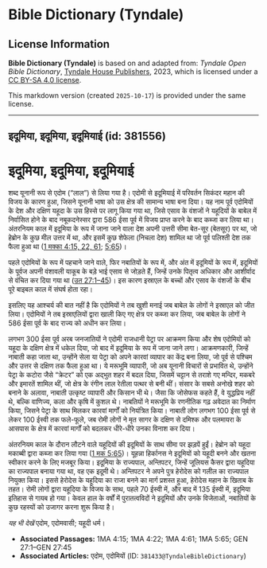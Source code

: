 # Bible Dictionary (Tyndale)

## License Information

**Bible Dictionary (Tyndale)** is based on and adapted from: _Tyndale Open Bible Dictionary_, [Tyndale House Publishers](https://tyndaleopenresources.com/), 2023, which is licensed under a [CC BY-SA 4.0 license](https://creativecommons.org/licenses/by-sa/4.0/legalcode.en).

This markdown version (created `2025-10-17`) is provided under the same license.



--------------------------------

## इदूमिया, इदूमिया, इदूमियाई (id: 381556)

इदूमिया, इदूमिया, इदूमियाई
==========================

शब्द यूनानी रूप से एदोम (“लाल”) से लिया गया है। एदोमी से इदूमियाई में परिवर्तन सिकंदर महान की विजय के कारण हुआ, जिसने यूनानी भाषा को उस क्षेत्र की सामान्य भाषा बना दिया। यह नाम पूर्व एदोमियों के देश और दक्षिण यहूदा के उस हिस्से पर लागू किया गया था, जिसे एसाव के वंशजों ने यहूदियों के बाबेल में निर्वासित होने के बाद नबूकदनेस्सर द्वारा 586 ईसा पूर्व में विजय प्राप्त करने के बाद कब्जा कर लिया था। अंतरनियम काल में इदूमिया के रूप में जाना जाने वाला देश अपनी उत्तरी सीमा बेत\-सूर (बेतसूर) पर था, जो हेब्रोन के कुछ मील उत्तर में था, और इसमें कुछ शेफेला (निचला देश) शामिल था जो पूर्व पलिश्ती देश तक फैला हुआ था ([1 मक्का 4:15, 22, 61](https://ref.ly/1Macc4:15,1Macc4:22,1Macc4:61); [5:65](https://ref.ly/1Macc5:65))।

पहले एदोमियों के रूप में पहचाने जाने वाले, फिर नबातियों के रूप में, और अंत में इदूमियों के रूप में, इदूमियों के पूर्वज अपनी वंशावली याकूब के बड़े भाई एसाव से जोड़ते हैं, जिन्हें उनके पितृत्व अधिकार और आशीर्वाद से वंचित कर दिया गया था ([उत 27:1–45](https://ref.ly/Gen27:1-Gen27:45))। इस कारण इस्राएल के बच्चों और एसाव के वंशजों के बीच पूरे बाइबल काल में संघर्ष होता रहा।

इसलिए यह आश्चर्य की बात नहीं है कि एदोमियों ने तब खुशी मनाई जब बाबेल के लोगों ने इस्राएल को जीत लिया। एदोमियों ने तब इस्राएलियों द्वारा खाली किए गए क्षेत्र पर कब्जा कर लिया, जब बाबेल के लोगों ने 586 ईसा पूर्व के बाद राज्य को अधीन कर लिया।

लगभग 300 ईसा पूर्व अरब जनजातियों ने एदोमी राजधानी पेट्रा पर आक्रमण किया और शेष एदोमियों को यहूदा के दक्षिण क्षेत्र में धकेल दिया, जो बाद में इदूमिया के रूप में जाना जाने लगा। आक्रमणकारी, जिन्हें नाबाती कहा जाता था, उन्होंने सेला या पेट्रा को अपने कारवां व्यापार का केंद्र बना लिया, जो पूर्व से पश्चिम और उत्तर से दक्षिण तक फैला हुआ था। ये मरूभूमि व्यापारी, जो अब यूनानी विचारों से प्रभावित थे, उन्होंने पेट्रा के कटोरा जैसे “क्रेटर” को एक अद्भुत शहर में बदल दिया, जिसमें चट्टान से तराशे गए मन्दिर, मकबरे और इमारतें शामिल थीं, जो क्षेत्र के रंगीन लाल रेतीला पत्थर से बनी थीं। संसार के सबसे अनोखे शहर को बनाने के अलावा, नाबाती उत्कृष्ट व्यापारी और किसान भी थे। जैसा कि जोसेफस कहते हैं, वे युद्धप्रिय नहीं थे, बल्कि वाणिज्य, कला और कृषि में कुशल थे। नाबतियों ने मरूभूमि के रणनीतिक गढ़ अवेदात का निर्माण किया, जिसने पेट्रा के साथ मिलकर कारवां मार्गों को नियंत्रित किया। नाबाती लोग लगभग 100 ईसा पूर्व से लेकर 100 ईस्वी तक फले\-फूले, जब रोमी लोगों ने मृत सागर के दक्षिण से दमिश्क और पलमायरा के आसपास के क्षेत्र में कारवां मार्गों को बदलकर धीरे\-धीरे उनका विनाश कर दिया।

अंतरनियम काल के दौरान लौटने वाले यहूदियों की इदूमियों के साथ सीमा पर झड़पें हुईं। हेब्रोन को यहूदा मकाब्बी द्वारा कब्जा कर लिया गया ([1 मक 5:65](https://ref.ly/1Macc5:65))। यूहन्ना हिर्कानस ने इदूमियों को यहूदी बनने और खतना स्वीकार करने के लिए मजबूर किया। इदूमिया के राज्यपाल, अन्तिपटर, जिन्हें जूलियस कैसर द्वारा यहूदिया का राज्यपाल बनाया गया था, वह एक इदूमी थे। अन्तिपटर ने अपने पुत्र हेरोदेस को गलील का राज्यपाल नियुक्त किया। इससे हेरोदेस के यहूदिया का राजा बनने का मार्ग प्रशस्त हुआ, हेरोदेस महान के खिताब के तहत। रोमी लोगों द्वारा यहूदिया के विजय के साथ, पहले 70 ईस्वी में, और बाद में 135 ईस्वी में, इदूमिया इतिहास से गायब हो गया। केवल हाल के वर्षों में पुरातत्वविदों ने इदूमियों और उनके विजेताओं, नबातियों के कुछ रहस्यों को उजागर करना शुरू किया है।

*यह भी देखें* एदोम, एदोमवासी; यहूदी धर्म।

* **Associated Passages:** 1MA 4:15; 1MA 4:22; 1MA 4:61; 1MA 5:65; GEN 27:1–GEN 27:45
* **Associated Articles:** एदोम, एदोमियों (ID: `381433@TyndaleBibleDictionary`)

